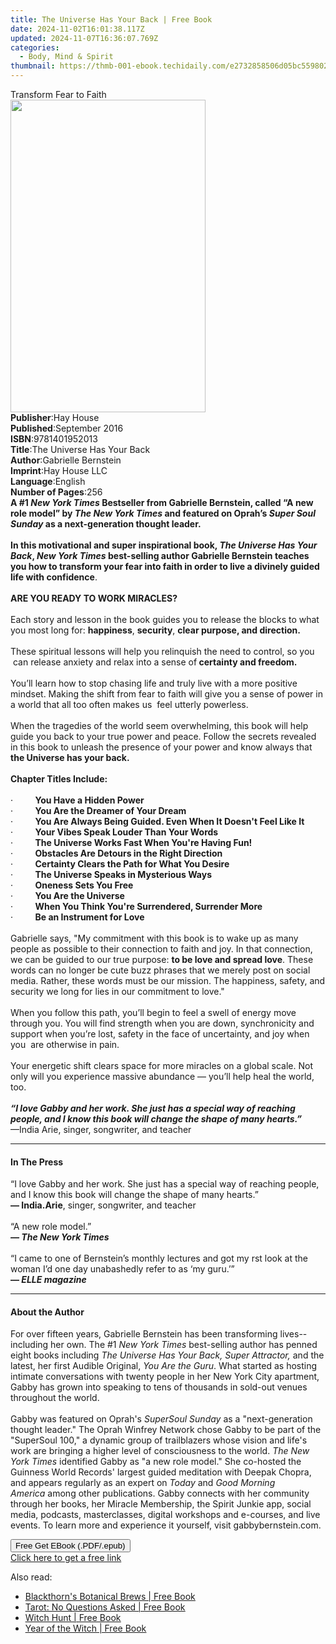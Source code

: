 ```yaml
---
title: The Universe Has Your Back | Free Book
date: 2024-11-02T16:01:38.117Z
updated: 2024-11-07T16:36:07.769Z
categories:
  - Body, Mind & Spirit
thumbnail: https://thmb-001-ebook.techidaily.com/e2732858506d05bc559802f42fd3228415c050e1110850fd11e201c0b19b2028.jpg
---
```

<main id="book-container">
  <div class="flex flex-col">
    <div class="book-brief flex-1 py-6 px-4 sm:p-6 md:py-10 md:px-8">
      <!-- brief-->
      <div class="book-brief-main">Transform Fear to Faith</div>
    </div>
    <div
      class="book-meta-info flex-1 grid gap-4 col-start-1 col-end-3 row-start-1 sm:mb-6 sm:grid-cols-4 lg:gap-6 lg:col-start-2 lg:row-end-6 lg:row-span-6 lg:mb-0"
    >
      <div
        class="book-meta-info-left place-content-center mt-4 p-4 text-sm leading-6 col-start-2 col-span-2 dark:text-slate-400"
      >
        <img
          class="w-full h-500 object-cover rounded-lg sm:h-255 sm:col-span-2 lg:col-span-full"
          src="https://img-001-ebook.techidaily.com/2e93941d55414244750bbd67865e6614800d2b6849261735c3a7c9559ee33ce7.jpg"
          alt=""
          width="312"
          height="500"
        />
      </div>
      <div
        class="book-meta-info-right mt-2 col-start-1 row-start-2 col-span-3 self-center"
      >
        <!-- meta data  -->
        <div class="flex flex-col px-4 md:px-8">
          <div class="flex-1">
            <strong>Publisher</strong>:<span class="px-2">Hay House</span>
          </div>
          <div class="flex-1">
            <strong>Published</strong>:<span class="px-2">September 2016</span>
          </div>
          <div class="flex-1">
            <strong>ISBN</strong>:<span class="px-2">9781401952013</span>
          </div>
          <div class="flex-1">
            <strong>Title</strong>:<span class="px-2"
              >The Universe Has Your Back</span
            >
          </div>
          <div class="flex-1">
            <strong>Author</strong>:<span class="px-2"
              >Gabrielle Bernstein</span
            >
          </div>
          <div class="flex-1">
            <strong>Imprint</strong>:<span class="px-2">Hay House LLC</span>
          </div>
          <div class="flex-1">
            <strong>Language</strong>:<span class="px-2">English</span>
          </div>
          <div class="flex-1">
            <strong>Number of Pages</strong>:<span class="px-2">256</span>
          </div>
        </div>
      </div>
    </div>
    <div class="book-description flex-1 py-6 px-4 sm:p-6 md:py-10 md:px-8">
      <div class="book-description-main">
        <div accordion-content="" id="description">
          <b
            >A #1 <i>New York Times</i> Bestseller from Gabrielle Bernstein,
            called “A new role model” by<i> The New York Times</i> and featured
            on Oprah’s<i> Super Soul Sunday</i> as a next-generation thought
            leader.</b
          ><br /><br /><b
            >In this motivational and super inspirational book,
            <i>The Universe Has Your Back</i>,
            <i>New York Times</i> best-selling author Gabrielle Bernstein
            teaches you how to transform your fear into faith in order to live a
            divinely guided life with confidence</b
          >.<br /><br /><b>ARE YOU READY TO WORK MIRACLES?<br /></b><br />Each
          story and lesson in the book guides you to release the blocks to what
          you most long for: <b>happiness</b>, <b>security</b>,
          <b>clear purpose, and direction.</b><br /><br />These spiritual
          lessons will help you relinquish the need to control, so you &nbsp;can
          release anxiety and relax into a sense of<b> certainty and freedom.</b
          ><br /><br />You’ll learn how to stop chasing life and truly live with
          a more positive mindset. Making the shift from fear to faith will give
          you a sense of power in a world that all too often makes us &nbsp;feel
          utterly powerless.<br /><br />When the tragedies of the world seem
          overwhelming, this book will help guide you back to your true power
          and peace. Follow the secrets revealed in this book to unleash the
          presence of your power and know always that
          <b>the Universe has your back.</b><br /><b
            ><br />Chapter Titles Include:</b
          ><br /><br />·&nbsp;&nbsp;&nbsp;&nbsp;&nbsp;&nbsp;&nbsp;&nbsp;
          <b>You Have a Hidden Power</b
          ><br />·&nbsp;&nbsp;&nbsp;&nbsp;&nbsp;&nbsp;&nbsp;&nbsp;
          <b>You Are the Dreamer of Your Dream</b
          ><br />·&nbsp;&nbsp;&nbsp;&nbsp;&nbsp;&nbsp;&nbsp;&nbsp;
          <b>You Are Always Being Guided. Even When It Doesn't Feel Like It</b
          ><br />·&nbsp;&nbsp;&nbsp;&nbsp;&nbsp;&nbsp;&nbsp;&nbsp;
          <b>Your Vibes Speak Louder Than Your Words</b
          ><br />·&nbsp;&nbsp;&nbsp;&nbsp;&nbsp;&nbsp;&nbsp;&nbsp;
          <b>The Universe Works Fast When You're Having Fun!</b
          ><br />·&nbsp;&nbsp;&nbsp;&nbsp;&nbsp;&nbsp;&nbsp;&nbsp;
          <b>Obstacles Are Detours in the Right Direction</b
          ><br />·&nbsp;&nbsp;&nbsp;&nbsp;&nbsp;&nbsp;&nbsp;&nbsp;
          <b>Certainty Clears the Path for What You Desire</b
          ><br />·&nbsp;&nbsp;&nbsp;&nbsp;&nbsp;&nbsp;&nbsp;&nbsp;
          <b>The Universe Speaks in Mysterious Ways</b
          ><br />·&nbsp;&nbsp;&nbsp;&nbsp;&nbsp;&nbsp;&nbsp;&nbsp;
          <b>Oneness Sets You Free</b
          ><br />·&nbsp;&nbsp;&nbsp;&nbsp;&nbsp;&nbsp;&nbsp;&nbsp;
          <b>You Are the Universe</b
          ><br />·&nbsp;&nbsp;&nbsp;&nbsp;&nbsp;&nbsp;&nbsp;&nbsp;
          <b>When You Think You're Surrendered, Surrender More</b
          ><br />·&nbsp;&nbsp;&nbsp;&nbsp;&nbsp;&nbsp;&nbsp;&nbsp;
          <b>Be an Instrument for Love</b><br /><br />Gabrielle says, "My
          commitment with this book is to wake up as many people as possible to
          their connection to faith and joy. In that connection, we can be
          guided to our true purpose: <b>to be love and spread love</b>. These
          words can no longer be cute buzz phrases that we merely post on social
          media. Rather, these words must be our mission. The happiness, safety,
          and security we long for lies in our commitment to love."<br /><br />When
          you follow this path, you’ll begin to feel a swell of energy move
          through you. You will find strength when you are down, synchronicity
          and support when you’re lost, safety in the face of uncertainty, and
          joy when you &nbsp;are otherwise in pain.<br /><br />Your energetic
          shift clears space for more miracles on a global scale. Not only will
          you experience massive abundance — you’ll help heal the world, too.<br /><b
            ><i
              ><br />“I love Gabby and her work. She just has a special way of
              reaching people, and I know this book will change the shape of
              many hearts.”</i
            ></b
          ><br />—India Arie, singer, songwriter, and teacher
        </div>
        <div class="accordion-fader"></div>
      </div>
    </div>
    <div class="book-excerpts flex-1 py-6 px-4 sm:p-6 md:py-10 md:px-8">
      <!-- excerpts-->
      <div class="book-excerpts-main">
        <hr />
        <h4 class="placeholder placeholder-heading">
          <span>In The Press</span>
        </h4>
        <p>
          “I love Gabby and her work. She just has a special way of reaching
          people, and I know this book will change the shape of many hearts.”<br /><b
            >— India.Arie</b
          >, singer, songwriter, and teacher<br /><br />“A new role model.”<br /><b
            ><i>— The New York Times</i></b
          ><br /><br />“I came to one of Bernstein’s monthly lectures and got my
          rst look at the woman I’d one day unabashedly refer to as ‘my
          guru.’”<br /><b>—&nbsp;<i>ELLE magazine</i></b>
        </p>
      </div>
    </div>
    <div class="book-about-author flex-1 py-6 px-4 sm:p-6 md:py-10 md:px-8">
      <!-- about author-->
      <div class="book-main-author-main">
        <hr />
        <h4 class="placeholder placeholder-heading">
          <span>About the Author</span>
        </h4>
        <p>
          For over fifteen years, Gabrielle Bernstein has been transforming
          lives--including her own. The #1&nbsp;<i>New York Times</i
          >&nbsp;best-selling author has penned eight books including&nbsp;<i
            >The Universe Has Your Back, Super Attractor,</i
          >&nbsp;and the latest, her first Audible Original,&nbsp;<i
            >You Are the Guru</i
          >.&nbsp;What started as hosting intimate conversations with twenty
          people in her New York City apartment, Gabby has grown into speaking
          to tens of thousands in sold-out venues throughout the world.<br />
          &nbsp;<br />
          Gabby was featured on Oprah's&nbsp;<i>SuperSoul Sunday</i>&nbsp;as a
          "next-generation thought leader." The Oprah Winfrey Network chose
          Gabby to be part of the "SuperSoul 100," a dynamic group of
          trailblazers whose vision and life's work are bringing a higher level
          of consciousness to the world.&nbsp;<i>The New York Times</i
          >&nbsp;identified Gabby as "a new role model." She co-hosted the
          Guinness World Records' largest guided meditation with Deepak Chopra,
          and appears regularly as an expert
          on&nbsp;<i>Today</i>&nbsp;and&nbsp;<i>Good Morning America</i
          >&nbsp;among other publications. Gabby connects with her community
          through her books, her Miracle Membership, the Spirit Junkie app,
          social media, podcasts, masterclasses, digital workshops and
          e-courses, and live events. To learn more and experience it yourself,
          visit gabbybernstein.com.
        </p>
      </div>
    </div>
    <div class="book-free-get flex-1 py-6 px-4 sm:p-6 md:py-10 md:px-8">
      <button
        id="btn-free-get"
        class="bg-blue-500 hover:bg-blue-700 text-white font-bold py-2 px-4 rounded"
      >
        Free Get EBook (.PDF/.epub)
      </button>
      <div id="countdown-display" class="px-2 text-lg mt-2"></div>
      <a
        id="free-link"
        class="hidden bg-blue-500 hover:bg-blue-700 text-white font-bold py-2 px-4 rounded"
        href="https://www.ebooks.com/en-us/book/96317463/the-universe-has-your-back/gabrielle-bernstein/"
        target="_blank"
        >Click here to get a free link</a
      >
    </div>
    <script>
      let countdownTime = 0;
      let countdownInterval = null;
      document
        .getElementById('btn-free-get')
        .addEventListener('click', startCountdown);
      function startCountdown() {
        countdownTime = new Date().getTime() + 60000 * 3;
        countdownInterval = setInterval(updateCountdown, 1000);
        document.getElementById('btn-free-get').disabled = true;
        document
          .getElementById('btn-free-get')
          .classList.add('bg-gray-500', 'cursor-not-allowed');
      }
      function updateCountdown() {
        let currentTime = new Date().getTime();
        let timeLeft = countdownTime - currentTime;
        let secondsLeft = Math.floor(timeLeft / 1000);
        document.getElementById('countdown-display').innerHTML =
          `Remaining time: ${secondsLeft} seconds.`;
        if (secondsLeft <= 0) {
          clearInterval(countdownInterval);
          document.getElementById('btn-free-get').classList.add('hidden');
          document.getElementById('free-link').classList.remove('hidden');
          document.getElementById('countdown-display').innerHTML = '';
        }
      }
    </script>
  </div>
</main>

<ins class="adsbygoogle"
      style="display:block"
      data-ad-client="ca-pub-7571918770474297"
      data-ad-slot="8358498916"
      data-ad-format="auto"
      data-full-width-responsive="true"></ins>
    

<span class="atpl-alsoreadstyle">Also read:</span>
<div><ul>
<li><a href="https://novels-ebooks.techidaily.com/209974026-9781633411890-blackthorns-botanical-brews/"><u>Blackthorn's Botanical Brews | Free Book</u></a></li>
<li><a href="https://novels-ebooks.techidaily.com/209974021-9781633411883-tarot-no-questions-asked/"><u>Tarot: No Questions Asked | Free Book</u></a></li>
<li><a href="https://novels-ebooks.techidaily.com/209974023-9781633411739-witch-hunt/"><u>Witch Hunt | Free Book</u></a></li>
<li><a href="https://novels-ebooks.techidaily.com/209974020-9781633411876-year-of-the-witch/"><u>Year of the Witch | Free Book</u></a></li>
</ul></div>

